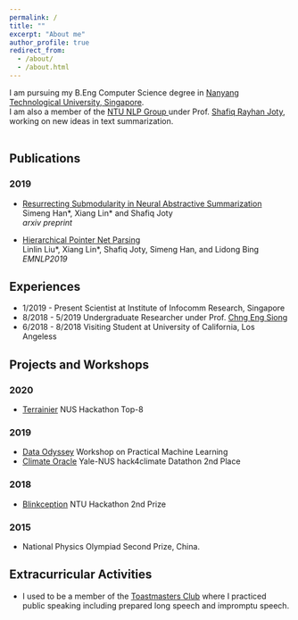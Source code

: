 ```yaml
---
permalink: /
title: ""
excerpt: "About me"
author_profile: true
redirect_from: 
  - /about/
  - /about.html
---
```


I am pursuing my B.Eng Computer Science degree in [Nanyang Technological University, Singapore](http://www.ntu.edu.sg/). <br>
I am also a member of the [NTU NLP Group ](https://ntunlpsg.github.io/#about) under Prof. [Shafiq Rayhan Joty](https://raihanjoty.github.io/), working on new ideas in text summarization.
<br><br>


## Publications
### 2019
 - [Resurrecting Submodularity in Neural Abstractive Summarization](https://arxiv.org/abs/1911.03014) <br>
 Simeng Han*, Xiang Lin* and Shafiq Joty <br>
 *arxiv preprint*

 - [Hierarchical Pointer Net Parsing](https://www.aclweb.org/anthology/D19-1093/) <br>
 Linlin Liu*, Xiang Lin*, Shafiq Joty, Simeng Han, and Lidong Bing <br>
 *EMNLP2019*
 
## Experiences
 - 1/2019 - Present  Scientist at Institute of Infocomm Research, Singapore
 - 8/2018 - 5/2019   Undergraduate Researcher under Prof. [Chng Eng Siong](https://www.ntu.edu.sg/home/aseschng/)
 - 6/2018 - 8/2018   Visiting Student at University of California, Los Angeless
 
## Projects and Workshops
### 2020
 - [Terrainier](https://devpost.com/software/terrainier)
 NUS Hackathon Top-8

### 2019
 - [Data Odyssey](https://medium.com/ntuoss/data-odyssey-practical-machine-learning-c22c20cc061)
 Workshop on Practical Machine Learning <br>
 - [Climate Oracle](https://github.com/ShirleyHan6/Hack4ClimateOracle)
 Yale-NUS hack4climate Datathon 2nd Place
 
### 2018
 - [Blinkception](https://devpost.com/software/blinkception)
 NTU Hackathon 2nd Prize
 
### 2015
 - National Physics Olympiad Second Prize, China.
 
## Extracurricular Activities
 - I used to be a member of the [Toastmasters Club](https://www.toastmasters.org/) where I practiced public speaking including prepared long speech and impromptu speech. 
